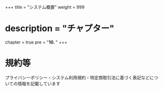 +++
title = "システム概要"
weight = 999
# description = "チャプター"
chapter = true
pre = "<b>10. </b>"
+++


# 規約等

プライバシーポリシー・システム利用規約・特定商取引法に基づく表記などについての情報を記載しています
